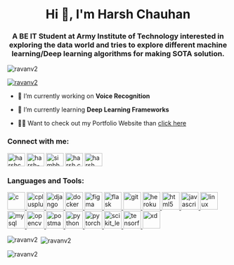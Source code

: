 <h1 align="center">Hi 👋, I'm Harsh Chauhan</h1>
<h3 align="center">A BE IT Student at Army Institute of Technology interested in exploring the data world and tries to explore different machine learning/Deep learning algorithms for making SOTA solution.</h3>

<p align="left"> <img src="https://komarev.com/ghpvc/?username=ravanv2&label=Profile%20views&color=0e75b6&style=flat" alt="ravanv2" /> </p>

<p align="left"> <a href="https://github.com/ryo-ma/github-profile-trophy"><img src="https://github-profile-trophy.vercel.app/?username=ravanv2" alt="ravanv2" /></a> </p>

- 🔭 I’m currently working on **Voice Recognition**

- 🌱 I’m currently learning **Deep Learning Frameworks**

- 👨‍💻 Want to check out my Portfolio Website than [click here](https://ravanv2.github.io/My_Portfolio/index.html)


<h3 align="left">Connect with me:</h3>
<p align="left">
<a href="https://twitter.com/harshch44725686" target="blank"><img align="center" src="https://cdn.jsdelivr.net/npm/simple-icons@3.0.1/icons/twitter.svg" alt="harshch44725686" height="30" width="40" /></a>
<a href="https://linkedin.com/in/harsh-chauhan-539a51176" target="blank"><img align="center" src="https://cdn.jsdelivr.net/npm/simple-icons@3.0.1/icons/linkedin.svg" alt="harsh-chauhan-539a51176" height="30" width="40" /></a>
<a href="https://kaggle.com/simbha" target="blank"><img align="center" src="https://cdn.jsdelivr.net/npm/simple-icons@3.0.1/icons/kaggle.svg" alt="simbha" height="30" width="40" /></a>
<a href="https://fb.com/harsh.chauhan.3363334/" target="blank"><img align="center" src="https://cdn.jsdelivr.net/npm/simple-icons@3.0.1/icons/facebook.svg" alt="harsh.chauhan.3363334/" height="30" width="40" /></a>
<a href="https://instagram.com/harsh.___.chauhan/" target="blank"><img align="center" src="https://cdn.jsdelivr.net/npm/simple-icons@3.0.1/icons/instagram.svg" alt="harsh.___.chauhan/" height="30" width="40" /></a>
</p>

<h3 align="left">Languages and Tools:</h3>
<p align="left"> <a href="https://www.cprogramming.com/" target="_blank"> <img src="https://devicons.github.io/devicon/devicon.git/icons/c/c-original.svg" alt="c" width="40" height="40"/> </a> <a href="https://www.w3schools.com/cpp/" target="_blank"> <img src="https://devicons.github.io/devicon/devicon.git/icons/cplusplus/cplusplus-original.svg" alt="cplusplus" width="40" height="40"/> </a> <a href="https://www.djangoproject.com/" target="_blank"> <img src="https://devicons.github.io/devicon/devicon.git/icons/django/django-original.svg" alt="django" width="40" height="40"/> </a> <a href="https://www.docker.com/" target="_blank"> <img src="https://devicons.github.io/devicon/devicon.git/icons/docker/docker-original-wordmark.svg" alt="docker" width="40" height="40"/> </a> <a href="https://www.figma.com/" target="_blank"> <img src="https://www.vectorlogo.zone/logos/figma/figma-icon.svg" alt="figma" width="40" height="40"/> </a> <a href="https://flask.palletsprojects.com/" target="_blank"> <img src="https://www.vectorlogo.zone/logos/pocoo_flask/pocoo_flask-icon.svg" alt="flask" width="40" height="40"/> </a> <a href="https://git-scm.com/" target="_blank"> <img src="https://www.vectorlogo.zone/logos/git-scm/git-scm-icon.svg" alt="git" width="40" height="40"/> </a> <a href="https://heroku.com" target="_blank"> <img src="https://www.vectorlogo.zone/logos/heroku/heroku-icon.svg" alt="heroku" width="40" height="40"/> </a> <a href="https://www.w3.org/html/" target="_blank"> <img src="https://devicons.github.io/devicon/devicon.git/icons/html5/html5-original-wordmark.svg" alt="html5" width="40" height="40"/> </a> <a href="https://developer.mozilla.org/en-US/docs/Web/JavaScript" target="_blank"> <img src="https://devicons.github.io/devicon/devicon.git/icons/javascript/javascript-original.svg" alt="javascript" width="40" height="40"/> </a> <a href="https://www.linux.org/" target="_blank"> <img src="https://devicons.github.io/devicon/devicon.git/icons/linux/linux-original.svg" alt="linux" width="40" height="40"/> </a> <a href="https://www.mysql.com/" target="_blank"> <img src="https://devicons.github.io/devicon/devicon.git/icons/mysql/mysql-original-wordmark.svg" alt="mysql" width="40" height="40"/> </a> <a href="https://opencv.org/" target="_blank"> <img src="https://www.vectorlogo.zone/logos/opencv/opencv-icon.svg" alt="opencv" width="40" height="40"/> </a> <a href="https://postman.com" target="_blank"> <img src="https://www.vectorlogo.zone/logos/getpostman/getpostman-icon.svg" alt="postman" width="40" height="40"/> </a> <a href="https://www.python.org" target="_blank"> <img src="https://devicons.github.io/devicon/devicon.git/icons/python/python-original.svg" alt="python" width="40" height="40"/> </a> <a href="https://pytorch.org/" target="_blank"> <img src="https://www.vectorlogo.zone/logos/pytorch/pytorch-icon.svg" alt="pytorch" width="40" height="40"/> </a> <a href="https://scikit-learn.org/" target="_blank"> <img src="https://upload.wikimedia.org/wikipedia/commons/0/05/Scikit_learn_logo_small.svg" alt="scikit_learn" width="40" height="40"/> </a> <a href="https://www.tensorflow.org" target="_blank"> <img src="https://www.vectorlogo.zone/logos/tensorflow/tensorflow-icon.svg" alt="tensorflow" width="40" height="40"/> </a> <a href="https://www.adobe.com/products/xd.html" target="_blank"> <img src="https://cdn.worldvectorlogo.com/logos/adobe-xd.svg" alt="xd" width="40" height="40"/> </a> </p>

<p><img align="left" src="https://github-readme-stats.vercel.app/api/top-langs?username=ravanv2&show_icons=true&locale=en&layout=compact" alt="ravanv2" /></p>

<p>&nbsp;<img align="center" src="https://github-readme-stats.vercel.app/api?username=ravanv2&show_icons=true&locale=en" alt="ravanv2" /></p>

<p><img align="center" src="https://github-readme-streak-stats.herokuapp.com/?user=ravanv2&" alt="ravanv2" /></p>
